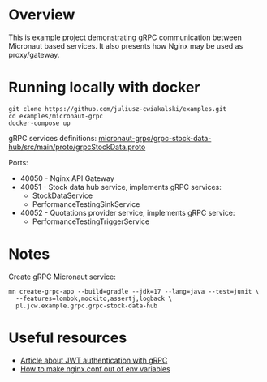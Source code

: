 # Overview

This is example project demonstrating gRPC communication between Micronaut based services.
It also presents how Nginx may be used as proxy/gateway.

# Running locally with docker

```shell
git clone https://github.com/juliusz-cwiakalski/examples.git
cd examples/micronaut-grpc
docker-compose up
```

gRPC services definitions: [micronaut-grpc/grpc-stock-data-hub/src/main/proto/grpcStockData.proto](./grpc-stock-data-hub/src/main/proto/grpcStockData.proto)

Ports:
- 40050 - Nginx API Gateway
- 40051 - Stock data hub service, implements gRPC services: 
  - StockDataService
  - PerformanceTestingSinkService
- 40052 - Quotations provider service, implements gRPC service:
  - PerformanceTestingTriggerService

# Notes

Create gRPC Micronaut service:
```shell
mn create-grpc-app --build=gradle --jdk=17 --lang=java --test=junit \
  --features=lombok,mockito,assertj,logback \
  pl.jcw.example.grpc.grpc-stock-data-hub
```

# Useful resources

- [Article about JWT authentication with gRPC](https://sultanov.dev/blog/securing-java-grpc-services-with-jwt-based-authentication/)
- [How to make nginx.conf out of env variables](https://serverfault.com/a/919212/475920)
